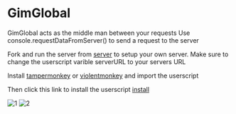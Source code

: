 # GimGlobal

GimGlobal acts as the middle man between your requests
Use console.requestDataFromServer() to send a request to the server

Fork and run the server from [server](https://replit.com/@wendover3401/server) to setup your own server.
Make sure to change the userscript varible serverURL to your servers URL

Install [tampermonkey](https://chromewebstore.google.com/detail/tampermonkey/dhdgffkkebhmkfjojejmpbldmpobfkfo) or [violentmonkey](https://chromewebstore.google.com/detail/violentmonkey/jinjaccalgkegednnccohejagnlnfdag) and import the userscript

Then click this link to install the userscript [install](https://github.com/wend0ver/GimGlobal/raw/main/gimGlobal.user.js)

![1](http://url/to/img.png)
![2](http://url/to/img.png)
